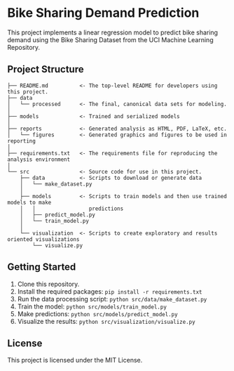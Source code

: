 # Bike Sharing Demand Prediction

This project implements a linear regression model to predict bike sharing demand using the Bike Sharing Dataset from the UCI Machine Learning Repository.

## Project Structure

    ├── README.md          <- The top-level README for developers using this project.
    ├── data
    │   └── processed      <- The final, canonical data sets for modeling.
    │
    ├── models             <- Trained and serialized models
    │
    ├── reports            <- Generated analysis as HTML, PDF, LaTeX, etc.
    │   └── figures        <- Generated graphics and figures to be used in reporting
    │
    ├── requirements.txt   <- The requirements file for reproducing the analysis environment
    │
    └── src                <- Source code for use in this project.
        ├── data           <- Scripts to download or generate data
        │   └── make_dataset.py
        │
        ├── models         <- Scripts to train models and then use trained models to make
        │   │                 predictions
        │   ├── predict_model.py
        │   └── train_model.py
        │
        └── visualization  <- Scripts to create exploratory and results oriented visualizations
            └── visualize.py

## Getting Started

1. Clone this repository.
2. Install the required packages: `pip install -r requirements.txt`
3. Run the data processing script: `python src/data/make_dataset.py`
4. Train the model: `python src/models/train_model.py`
5. Make predictions: `python src/models/predict_model.py`
6. Visualize the results: `python src/visualization/visualize.py`

## License

This project is licensed under the MIT License.

